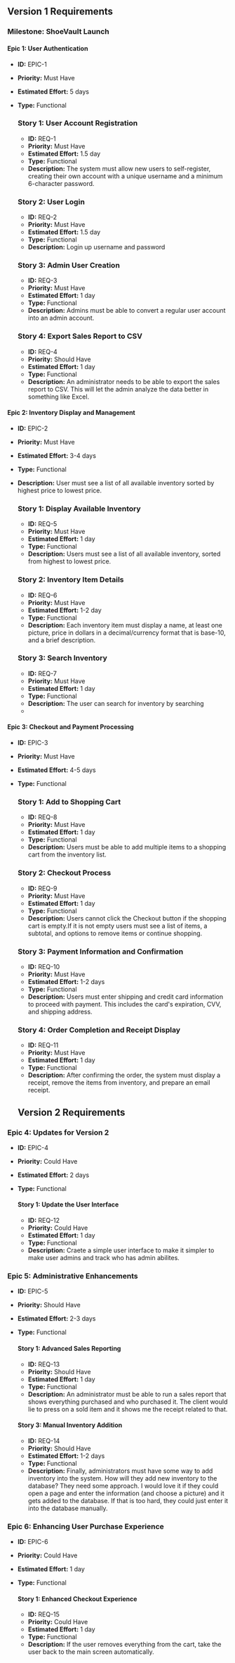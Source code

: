 ## Version 1 Requirements

### Milestone: ShoeVault Launch 

#### Epic 1: User Authentication
- **ID:** EPIC-1
- **Priority:** Must Have
- **Estimated Effort:** 5 days
- **Type:** Functional

  ### Story 1: User Account Registration
  - **ID:** REQ-1
  - **Priority:** Must Have
  - **Estimated Effort:** 1.5 day
  - **Type:** Functional
  - **Description:** The system must allow new users to self-register, creating their own account with a unique username and a minimum 6-character password.

  ### Story 2: User Login
  - **ID:** REQ-2
  - **Priority:** Must Have
  - **Estimated Effort:** 1.5 day
  - **Type:** Functional
  - **Description:** Login up username and password

  ### Story 3: Admin User Creation
  - **ID:** REQ-3
  - **Priority:** Must Have
  - **Estimated Effort:** 1 day
  - **Type:** Functional
  - **Description:** Admins must be able to convert a regular user account into an admin account.

  ### Story 4: Export Sales Report to CSV
  - **ID:** REQ-4
  - **Priority:** Should Have
  - **Estimated Effort:** 1 day
  - **Type:** Functional
  - **Description:** An administrator needs to be able to export the sales report to CSV. This will let the admin analyze the data better in something like Excel.

#### Epic 2: Inventory Display and Management
- **ID:** EPIC-2
- **Priority:** Must Have
- **Estimated Effort:** 3-4 days
- **Type:** Functional
- **Description:** User must see a list of all available inventory sorted by highest price to lowest price.

  ### Story 1: Display Available Inventory
  - **ID:** REQ-5
  - **Priority:** Must Have
  - **Estimated Effort:** 1 day
  - **Type:** Functional
  - **Description:** Users must see a list of all available inventory, sorted from highest to lowest price.

  ### Story 2: Inventory Item Details
  - **ID:** REQ-6
  - **Priority:** Must Have
  - **Estimated Effort:** 1-2 day
  - **Type:** Functional
  - **Description:** Each inventory item must display a name, at least one picture, price in dollars in a decimal/currency format that is base-10, and a brief description.

  ### Story 3: Search Inventory
  - **ID:** REQ-7
  - **Priority:** Must Have
  - **Estimated Effort:** 1 day
  - **Type:** Functional
  - **Description:** The user can search for inventory by searching
  - 
#### Epic 3: Checkout and Payment Processing
- **ID:** EPIC-3
- **Priority:** Must Have
- **Estimated Effort:** 4-5 days
- **Type:** Functional

  ### Story 1: Add to Shopping Cart
  - **ID:** REQ-8
  - **Priority:** Must Have
  - **Estimated Effort:** 1 day
  - **Type:** Functional
  - **Description:** Users must be able to add multiple items to a shopping cart from the inventory list.
    
  ### Story 2: Checkout Process
  - **ID:** REQ-9
  - **Priority:** Must Have
  - **Estimated Effort:** 1 day
  - **Type:** Functional
  - **Description:** Users cannot click the Checkout button if the shopping cart is empty.If it is not empty users must see a list of items, a subtotal, and options to remove items or continue shopping.

  ### Story 3: Payment Information and Confirmation
  - **ID:** REQ-10
  - **Priority:** Must Have
  - **Estimated Effort:** 1-2 days
  - **Type:** Functional
  - **Description:** Users must enter shipping and credit card information to proceed with payment. This includes the card's expiration, CVV, and shipping address.

  ### Story 4: Order Completion and Receipt Display
  - **ID:** REQ-11
  - **Priority:** Must Have
  - **Estimated Effort:** 1 day
  - **Type:** Functional
  - **Description:** After confirming the order, the system must display a receipt, remove the items from inventory, and prepare an email receipt.
  ## Version 2 Requirements

### Epic 4: Updates for Version 2
- **ID:** EPIC-4
- **Priority:** Could Have
- **Estimated Effort:** 2 days
- **Type:** Functional

  #### Story 1: Update the User Interface
  - **ID:** REQ-12
  - **Priority:** Could Have
  - **Estimated Effort:** 1 day
  - **Type:** Functional
  - **Description:** Craete a simple user interface to make it simpler to make user admins and track who has admin abilites.
### Epic 5: Administrative Enhancements
- **ID:** EPIC-5
- **Priority:** Should Have
- **Estimated Effort:** 2-3 days
- **Type:** Functional

  #### Story 1: Advanced Sales Reporting
  - **ID:** REQ-13
  - **Priority:** Should Have
  - **Estimated Effort:** 1 day
  - **Type:** Functional
  - **Description:** An administrator must be able to run a sales report that shows everything purchased and who purchased it. The client would lie to press on a sold item and it shows me the receipt related to that.

  #### Story 3: Manual Inventory Addition
  - **ID:** REQ-14
  - **Priority:** Should Have
  - **Estimated Effort:** 1-2 days
  - **Type:** Functional
  - **Description:** Finally, administrators must have some way to add inventory into the system. How will they add new inventory to the database? They need some approach. I would love it if they could open a page and enter the information (and choose a picture) and it gets added to the database. If that is too hard, they could just enter it into the database manually.

### Epic 6: Enhancing User Purchase Experience
- **ID:** EPIC-6
- **Priority:** Could Have
- **Estimated Effort:** 1 day
- **Type:** Functional

  #### Story 1: Enhanced Checkout Experience
  - **ID:** REQ-15
  - **Priority:** Could Have
  - **Estimated Effort:** 1 day
  - **Type:** Functional
  - **Description:** If the user removes everything from the cart, take the user back to the main screen automatically.

